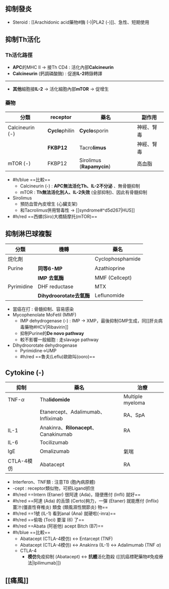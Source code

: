 ## 抑制發炎
- Steroid : [[Arachidonic acid藥物#酶 (-)|PLA2 (-)]]、急性、短期使用
## 抑制Th活化
### Th活化路徑
- **APC**的MHC II -> 接Th CD4 : 活化內部**Calcineurin**
- **Calcineurin** (鈣調磷酸酶) : 促進**IL-2**轉錄轉譯
***
- **其他**細胞接**IL-2** -> 活化細胞內部**mTOR** -> 促增生
### 藥物
| 分類              | receptor        | 藥名                        | 副作用   |
| --------------- | --------------- | ------------------------- | ----- |
| Calcineurin (-) | **Cyclo**philin | **Cyclo**sporin           | 神經、腎毒 |
|                 | **FKBP12**      | Tacro**limus**            | 神經、腎毒 |
| mTOR (-)        | FKBP12          | Sirolimus (**Rapamycin**) | 高血脂   |
- #h/blue ==比較==
	- Calcineurin (-) : **APC無法活化Th、IL-2不分泌** 、無骨髓抑制
	- mTOR : **Th無法活化別人、IL-2失效** (全部抑制)、因此有骨髓抑制
- Sirolimus
	- 預防血管內皮增生 (心臟支架)
	- 和Tacrolimus併用腎毒性 -> [[syndrome#^d5d267|HUS]]
- #h/red ==西螺(Siro)大橋騎摩托(mTOR)==
## 抑制淋巴球複製
| 分類       | 機轉                | 藥名             |
|------------|---------------------|------------------|
| 烷化劑     |                     | Cyclophosphamide |
| Purine     | **同等6-MP**            | Azathioprine     |
|            | **IMP 去氫酶**          | MMF (Cellcept)     |
| Pyrimidine | DHF reductase       | MTX              |
|            | **Dihydroorotate去氫酶** | Leflunomide      |
- 當癌在打 : 骨髓抑制、容易感染
- Mycophenolate MoFetil (MMF)
	- IMP dehydrogenase (-) : IMP -> XMP，最後抑制GMP生成，同[[肝炎病毒藥物#HCV|Ribavirin]]
	- 抑制Purine的**De novo pathway**
	- 較不影響一般細胞 : 走slavage pathway
- Dihydroorotate dehydrogenase
	- Pyrimidine->UMP
	- #h/red ==魯夫(Leflu)歐歐叫(ooro)==
## Cytokine (-)
| 抑制       | 藥名                               | 治療             |
|------------|------------------------------------|------------------|
| TNF-$\alpha$      | Tha**lidomide**                        | Multiple myeloma |
|            | Etanercept、Adalimumab、Infliximab | RA、SpA          |
| IL-1       | Anakinra、**Rilonacept**、Canakinumab  | RA              |
| IL-6       | Tocilizumab                        |                  |
| IgE        | Omalizumab                         | 氣喘             |
| CTLA-4模仿 | Abatacept                          | RA               |
- Interferon、TNF類 : 注意TB (胞內病原體)
- -cept : receptor類似物，可把Ligand抓住
- #h/red ==Intern (Etaner) 很阿達 (Ada)，隨便應付 (Infli) 就好==
- #h/red ==阿達 (Ada) 的舌頭 (Certo)夠力，一彈 (Etaner) 就能應付 (Inflix) 薑汁(僵直性脊椎炎) 類食 (類風濕性關節炎) 物==
- #h/red ==1號 (IL-1) 看到anal (Ana) 就硬啦(-inra)==
- #h/red ==偷吸 (Toci) 要溜 (6) 了==
- #h/red ==Abata (阿爸他) acept Bitch (B7)==
- #h/blue ==比較==
	- Abatacept (CTLA-4模仿) <-> Entarcept (TNF)
	- Abatacept (CTLA-4模仿) <-> Anakinra (IL-1) <-> Adalimumab (TNF $\alpha$)
	- CTLA-4
		- **模仿**免疫抑制 (Abatacept) <-> **抗體**活化胞殺 ([[抗癌標靶藥物#免疫療法|Ipilimumab]])
## [[痛風]]